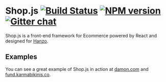 # Shop.js  [![Build Status][travis-image]][travis-url] [![NPM version][npm-image]][npm-url]  [![Gitter chat][gitter-image]][gitter-url]
Shop.js is a front-end framework for Ecommerce powered by React and designed for
[Hanzo](https://hanzo.ai).

## Examples
You can see a great example of Shop.js in action at
[damon.com](https://damon.com) and [fund.karmabikinis.co](https://fund.karmabikinis.co).

[shop.js]:         https://cdn.rawgit.com/shopjs/shop.js/v0.0.1/shop.min.js
[travis-url]:      https://travis-ci.org/shopjs/shop.js
[travis-image]:    https://img.shields.io/travis/shopjs/shop.js.svg
[coveralls-url]:   https://coveralls.io/r/shopjs/shop.js/
[coveralls-image]: https://img.shields.io/coveralls/shopjs/shop.js.svg
[npm-url]:         https://www.npmjs.com/package/shop.js
[npm-image]:       https://img.shields.io/npm/v/shop.js.svg
[downloads-image]: https://img.shields.io/npm/dm/shop.js.svg
[downloads-url]:   http://badge.fury.io/js/shop.js
[gitter-url]:      https://gitter.im/shopjs/community
[gitter-image]:    https://img.shields.io/badge/gitter-join_chat-brightgreen.svg

[hanzo]:           https://hanzo.ai
